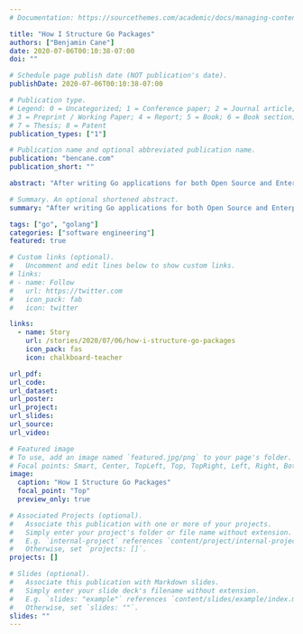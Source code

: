 ```yaml
---
# Documentation: https://sourcethemes.com/academic/docs/managing-content/

title: "How I Structure Go Packages"
authors: ["Benjamin Cane"]
date: 2020-07-06T00:10:38-07:00
doi: ""

# Schedule page publish date (NOT publication's date).
publishDate: 2020-07-06T00:10:38-07:00

# Publication type.
# Legend: 0 = Uncategorized; 1 = Conference paper; 2 = Journal article;
# 3 = Preprint / Working Paper; 4 = Report; 5 = Book; 6 = Book section;
# 7 = Thesis; 8 = Patent
publication_types: ["1"]

# Publication name and optional abbreviated publication name.
publication: "bencane.com"
publication_short: ""

abstract: "After writing Go applications for both Open Source and Enterprise use. I've learned a few things about how to effectively structure Go packages. How to make them easier to test, easier to share and more importantly, production ready. Checkout this story to learn more."

# Summary. An optional shortened abstract.
summary: "After writing Go applications for both Open Source and Enterprise use. I've learned a few things about how to effectively structure Go packages. How to make them easier to test, easier to share and more importantly, production ready."

tags: ["go", "golang"]
categories: ["software engineering"]
featured: true

# Custom links (optional).
#   Uncomment and edit lines below to show custom links.
# links:
# - name: Follow
#   url: https://twitter.com
#   icon_pack: fab
#   icon: twitter

links:
  - name: Story
    url: /stories/2020/07/06/how-i-structure-go-packages
    icon_pack: fas
    icon: chalkboard-teacher

url_pdf:
url_code:
url_dataset:
url_poster:
url_project:
url_slides:
url_source:
url_video:

# Featured image
# To use, add an image named `featured.jpg/png` to your page's folder. 
# Focal points: Smart, Center, TopLeft, Top, TopRight, Left, Right, BottomLeft, Bottom, BottomRight.
image:
  caption: "How I Structure Go Packages"
  focal_point: "Top"
  preview_only: true

# Associated Projects (optional).
#   Associate this publication with one or more of your projects.
#   Simply enter your project's folder or file name without extension.
#   E.g. `internal-project` references `content/project/internal-project/index.md`.
#   Otherwise, set `projects: []`.
projects: []

# Slides (optional).
#   Associate this publication with Markdown slides.
#   Simply enter your slide deck's filename without extension.
#   E.g. `slides: "example"` references `content/slides/example/index.md`.
#   Otherwise, set `slides: ""`.
slides: ""
---
```

